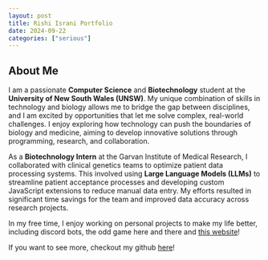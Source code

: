 ```yaml
---
layout: post
title: Rishi Israni Portfolio
date: 2024-09-22
categories: ["serious"]
---
```

## About Me

I am a passionate **Computer Science** and **Biotechnology** student at the **University of New South Wales (UNSW)**. My unique combination of skills in technology and biology allows me to bridge the gap between disciplines, and I am excited by opportunities that let me solve complex, real-world challenges. I enjoy exploring how technology can push the boundaries of biology and medicine, aiming to develop innovative solutions through programming, research, and collaboration.

As a **Biotechnology Intern** at the Garvan Institute of Medical Research, I collaborated with clinical genetics teams to optimize patient data processing systems. This involved using **Large Language Models (LLMs)** to streamline patient acceptance processes and developing custom JavaScript extensions to reduce manual data entry. My efforts resulted in significant time savings for the team and improved data accuracy across research projects.

In my free time, I enjoy working on personal projects to make my life better, including discord bots, the odd game here and there and [this website](./)!

If you want to see more, checkout my github [here](https://github.com/RishiMakesThings)!

